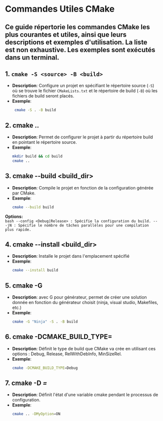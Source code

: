 # Commandes Utiles CMake

Ce guide répertorie les commandes CMake les plus courantes et utiles, ainsi que leurs descriptions et exemples d'utilisation.
La liste est non exhaustive. 
Les exemples sont exécutés dans un terminal.
---

## 1. `cmake -S <source> -B <build>`
- **Description**: Configure un projet en spécifiant le répertoire source (`-S`) où se trouve le fichier `CMakeLists.txt` et le répertoire de build (`-B`) où les fichiers de build seront placés.
- **Exemple**:
  ```bash 
   cmake -S . -B build
  ```

## 2. cmake ..
- **Description**: Permet de configurer le projet à partir du répertoire build en pointant le répertoire source.
- **Exemple**:
  ```bash 
  mkdir build && cd build  
  cmake ..
  ```

## 3. cmake --build <build_dir>
- **Description**: Compile le projet en fonction de la configuration générée par CMake.
- **Exemple**:
   ```bash 
  cmake --build build
   ```
**Options:**  
    ```bash
    --config <Debug|Release> : Spécifie la configuration du build.
    -- -jN : Spécifie le nombre de tâches parallèles pour une compilation plus rapide.
    ```

## 4. cmake --install <build_dir>
  - **Description**: Installe le projet dans l'emplacement spécifié
  - **Exemple**:
    ```bash  
    cmake --install build
    ```

## 5. cmake -G <generator>
- **Description**: avec G pour générateur, permet de créer une solution donnée en fonction du générateur choisit (ninja, visual studio, Makefiles, etc.)
- **Exemple**:
  ```bash  
  cmake -G "Ninja" -S . -B build
  ``` 

## 6. cmake -DCMAKE_BUILD_TYPE=<type>
- **Description**: Définit le type de build que CMake va crée en utilisant ces options : Debug, Release, RelWithDebInfo, MinSizeRel.
- **Exemple**:
  ```bash  
  cmake -DCMAKE_BUILD_TYPE=Debug
  ```

## 7. cmake -D <var>=<value>
- **Description**: Définit l'état d'une variable cmake pendant le processus de configuration.
- **Exemple**:
  ```bash  
  cmake .. -DMyOption=ON
  ```
